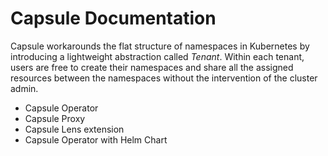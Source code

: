 # Capsule Documentation
Capsule workarounds the flat structure of namespaces in Kubernetes by introducing a lightweight abstraction called _Tenant_. Within each tenant, users are free to create their namespaces and share all the assigned resources between the namespaces without the intervention of the cluster admin.

* Capsule Operator
* Capsule Proxy
* Capsule Lens extension
* Capsule Operator with Helm Chart